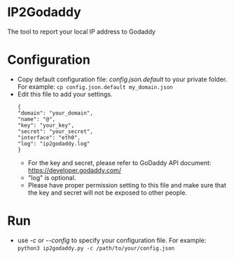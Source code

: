 # IP2Godaddy
The tool to report your local IP address to Godaddy

# Configuration
* Copy default configuration file: *config.json.default* to your private folder. For example: ```cp config.json.default my_domain.json```
* Edit this file to add your settings. 
  ```
  {
  "domain": "your_domain",
  "name": "@",
  "key": "your_key",
  "secret": "your_secret",
  "interface": "eth0",
  "log": "ip2godaddy.log"
  }
  ```
  * For the key and secret, please refer to GoDaddy API document: https://developer.godaddy.com/
  * "log" is optional.
  * Please have proper permission setting to this file and make sure that the key and secret will not be exposed to other people.

# Run
* use *-c* or *--config* to specify your configuration file. For example: ```python3 ip2godaddy.py -c /path/to/your/config.json```
